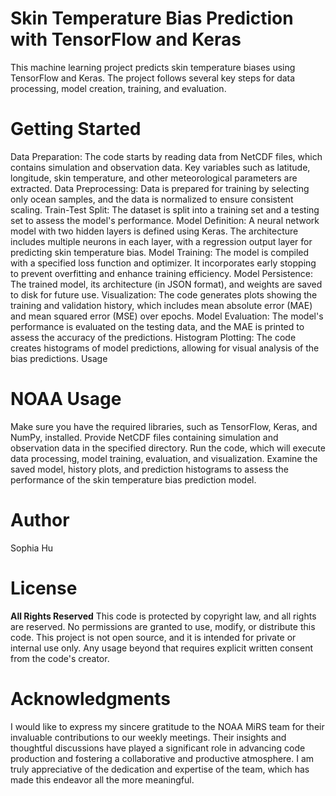# Skin Temperature Bias Prediction with TensorFlow and Keras

This machine learning project predicts skin temperature biases using TensorFlow and Keras. The project follows several key steps for data processing, model creation, training, and evaluation.

# Getting Started
 
Data Preparation: The code starts by reading data from NetCDF files, which contains simulation and observation data. Key variables such as latitude, longitude, skin temperature, and other meteorological parameters are extracted.
Data Preprocessing: Data is prepared for training by selecting only ocean samples, and the data is normalized to ensure consistent scaling.
Train-Test Split: The dataset is split into a training set and a testing set to assess the model's performance.
Model Definition: A neural network model with two hidden layers is defined using Keras. The architecture includes multiple neurons in each layer, with a regression output layer for predicting skin temperature bias.
Model Training: The model is compiled with a specified loss function and optimizer. It incorporates early stopping to prevent overfitting and enhance training efficiency.
Model Persistence: The trained model, its architecture (in JSON format), and weights are saved to disk for future use.
Visualization: The code generates plots showing the training and validation history, which includes mean absolute error (MAE) and mean squared error (MSE) over epochs.
Model Evaluation: The model's performance is evaluated on the testing data, and the MAE is printed to assess the accuracy of the predictions.
Histogram Plotting: The code creates histograms of model predictions, allowing for visual analysis of the bias predictions.
Usage

# NOAA Usage
Make sure you have the required libraries, such as TensorFlow, Keras, and NumPy, installed.
Provide NetCDF files containing simulation and observation data in the specified directory.
Run the code, which will execute data processing, model training, evaluation, and visualization.
Examine the saved model, history plots, and prediction histograms to assess the performance of the skin temperature bias prediction model.

# Author
Sophia Hu 

# License
**All Rights Reserved**
This code is protected by copyright law, and all rights are reserved. No permissions are granted to use, modify, or distribute this code. This project is not open source, and it is intended for private or internal use only. Any usage beyond that requires explicit written consent from the code's creator.

# Acknowledgments
I would like to express my sincere gratitude to the NOAA MiRS team for their invaluable contributions to our weekly meetings. Their insights and thoughtful discussions have played a significant role in advancing code production and fostering a collaborative and productive atmosphere. I am truly appreciative of the dedication and expertise of the team, which has made this endeavor all the more meaningful.
